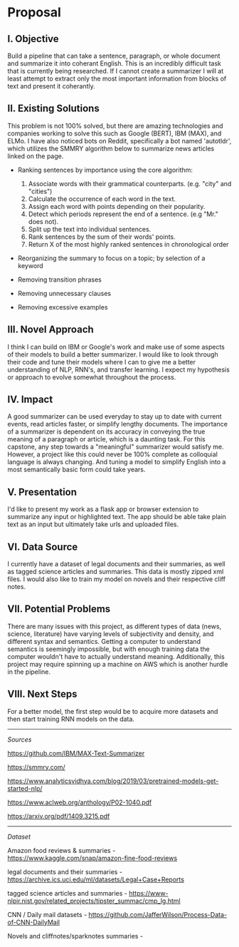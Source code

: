Proposal
===========

I. Objective
---------

Build a pipeline that can take a sentence, paragraph, or whole document and summarize it into coherant English. This is an incredibly difficult task that is currently being researched. If I cannot create a summarizer I will at least attempt to extract only the most important information from blocks of text and present it coherantly.
  
  
II. Existing Solutions
----------

This problem is not 100% solved, but there are amazing technologies and companies working to solve this such as Google (BERT), IBM (MAX), and ELMo. I have also noticed bots on Reddit, specifically a bot named 'autotldr', which utilizes the SMMRY algorithm below to summarize news articles linked on the page.

- Ranking sentences by importance using the core algorithm:
  1) Associate words with their grammatical counterparts. (e.g. "city" and "cities")
  2) Calculate the occurrence of each word in the text.
  3) Assign each word with points depending on their popularity.
  4) Detect which periods represent the end of a sentence. (e.g "Mr." does not).
  5) Split up the text into individual sentences.
  6) Rank sentences by the sum of their words' points.
  7) Return X of the most highly ranked sentences in chronological order

- Reorganizing the summary to focus on a topic; by selection of a keyword
- Removing transition phrases
- Removing unnecessary clauses
- Removing excessive examples
  

III. Novel Approach
------------

I think I can build on IBM or Google's work and make use of some aspects of their models to build a better summarizer. I would like to look through their code and tune their models where I can to give me a better understanding of NLP, RNN's, and transfer learning. I expect my hypothesis or approach to evolve somewhat throughout the process.
  

IV. Impact
------------

A good summarizer can be used everyday to stay up to date with current events, read articles faster, or simplify lengthy documents. The importance of a summarizer is dependent on its accuracy in conveying the true meaning of a paragraph or article, which is a daunting task. For this capstone, any step towards a "meaningful" summarizer would satisfy me. However, a project like this could never be 100% complete as colloquial language is always changing. And tuning a model to simplify English into a most semantically basic form could take years.

V. Presentation
-----------

I'd like to present my work as a flask app or browser extension to summarize any input or highlighted text. The app should be able take plain text as an input but ultimately take urls and uploaded files.

VI. Data Source
-----------

I currently have a dataset of legal documents and their summaries, as well as tagged science articles and summaries. This data is mostly zipped xml files. I would also like to train my model on novels and their respective cliff notes.

VII. Potential Problems
------------

There are many issues with this project, as different types of data (news, science, literature) have varying levels of subjectivity and density, and different syntax and semantics. Getting a computer to understand semantics is seemingly impossible, but with enough training data the computer wouldn't have to actually understand meaning. Additionally, this project may require spinning up a machine on AWS which is another hurdle in the pipeline.

VIII. Next Steps
------------

For a better model, the first step would be to acquire more datasets and then start training RNN models on the data.

-------------
*Sources*

https://github.com/IBM/MAX-Text-Summarizer

https://smmry.com/

https://www.analyticsvidhya.com/blog/2019/03/pretrained-models-get-started-nlp/

https://www.aclweb.org/anthology/P02-1040.pdf

https://arxiv.org/pdf/1409.3215.pdf

-------------
*Dataset*

Amazon food reviews & summaries - https://www.kaggle.com/snap/amazon-fine-food-reviews

legal documents and their summaries - https://archive.ics.uci.edu/ml/datasets/Legal+Case+Reports

tagged science articles and summaries - https://www-nlpir.nist.gov/related_projects/tipster_summac/cmp_lg.html

CNN / Daily mail datasets - https://github.com/JafferWilson/Process-Data-of-CNN-DailyMail

Novels and cliffnotes/sparknotes summaries -

